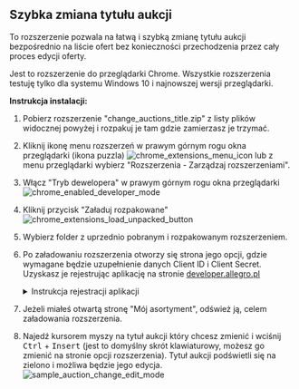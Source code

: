 ## Szybka zmiana tytułu aukcji
To rozszerzenie pozwala na łatwą i szybką zmianę tytułu aukcji bezpośrednio na liście ofert bez konieczności przechodzenia przez cały proces edycji oferty.

Jest to rozszerzenie do przeglądarki Chrome. Wszystkie rozszerzenia testuję tylko dla systemu Windows 10 i najnowszej wersji przeglądarki.

**Instrukcja instalacji:**
1. Pobierz rozszerzenie "change_auctions_title.zip" z listy plików widocznej powyżej i rozpakuj je tam gdzie zamierzasz je trzymać.
2. Kliknij ikonę menu rozszerzeń w prawym górnym rogu okna przeglądarki (ikona puzzla)
![chrome_extensions_menu_icon](https://github.com/tomsyty/Change-auctions-title/assets/41838854/55ba680b-46d4-465e-b85d-0624293c840c)
lub z menu przeglądarki wybierz "Rozszerzenia - Zarządzaj rozszerzeniami".
3. Włącz "Tryb dewelopera" w prawym górnym rogu okna przeglądarki
![chrome_enabled_developer_mode](https://github.com/tomsyty/Change-auctions-title/assets/41838854/9cf71d79-e775-4541-9164-dce74a8f2fde)
4. Kliknij przycisk "Załaduj rozpakowane"<br/>
![chrome_extensions_load_unpacked_button](https://github.com/tomsyty/Change-auctions-title/assets/41838854/f6f2b331-1841-43a5-b0ee-6297f10f035c)
5. Wybierz folder z uprzednio pobranym i rozpakowanym rozszerzeniem.
6. Po załadowaniu rozszerzenia otworzy się strona jego opcji, gdzie wymagane będzie uzupełnienie danych Client ID i Client Secret. Uzyskasz je rejestrując aplikację na stronie [developer.allegro.pl](https://developer.allegro.pl/)<br/>
    <details>
    <summary>Instrukcja rejestracji aplikacji</summary>
    
    1. Upewnij się że zalogowany jesteś na konto Allegro w ramach którego działać będzie aplikacja. Jeśli nie, wyloguj się (klikając ikonę obok nazwy użytkownika i wybierając "Wyloguj") a następnie zaloguj na właściwe konto.
    
    2. Kliknij "Zarządzaj API" - "Moje aplikacje".
    3. Kliknij przycisk "Zarejestruj aplikację".  
    4. W formularzu rejestracji aplikacji Allegro podaj następujące dane:
        - **Nazwa aplikacji:** dowolna, np. "Change Auctions Title"
        - **Wybierz rodzaj aplikacji:** zaznacz pierwszą opcję ("Aplikacja ma dostęp do przeglądarki, w której użytkownik loguje się do Allegro (np. aplikacja na serwerze albo plik wykonywalny)").      
          ![allegro_application_type_code_flow](https://github.com/tomsyty/Change-auctions-title/assets/41838854/f7e24de4-1ac1-4a02-b066-24ea3027198f)
        - **Ścieżka aplikacji:** na stronie opcji rozszerzenia zaznacz i skopiuj tekst widniejący przy parametrze **Ścieżka aplikacji**. Jest to unikalny adres aplikacji w domenie chromiumapp.org pod który Allegro będzie przesyłać kod autoryzujący i tokeny dostępowe.
        - **Uprawnienia aplikacji:** zaznacz następujące uprawnienia: `allegro:api:sale:offers:read` `allegro:api:sale:offers:write` (sekcja **Zarządzanie ofertami**), `allegro:api:profile:read` (sekcja **Dane osobowe**).
        - Zaznacz `* Znam i akceptuję regulamin REST API Allegro`.
        - Kliknij przycisk "Zarejestruj".
    5. Aplikacja zostanie zarejestrowana. Kliknij "Szczegóły" aby odczytać Client ID i Client Secret. Zaznacz i skopiuj parametr Client ID, wklej go na stronie ustawień rozszerzenia w polu Client ID. Kliknij "Pokaż" przy parametrze Client Secret, aby odsłonić domyślnie zamaskowaną wartość tego parametru, zaznacz i skopiuj parametr Client Secret, wklej go na stronie ustawień rozszerzenia w polu Client Secret. Zamknij okno ze szczegółami aplikacji.
    6. Kliknij "Zapisz" a następnie "Zaloguj" na stronie opcji rozszerzenia. Zostaniesz przeniesiony na stronę Allegro gdzie musisz potwierdzić że kontynuujesz jako zalogowany użytkownik:

        ![allegro_confirm_account_dialog](https://github.com/tomsyty/Change-auctions-title/assets/41838854/7485140b-6dd8-4e74-aea6-823a9746b141)<br/>
    7. Kliknij przycisk "Kontynuuj".
    8. Zostaniesz przeniesiony na stronę Allegro z pytaniem czy chcesz powiązać swoje konto z aplikacją:<br/>
      ![allegro_account_linking_question_allegro-api-sale-offers-read, allegro-api-sale-offers-write, allegro-api-profile-read](https://github.com/tomsyty/Change-auctions-title/assets/41838854/4aa89ef8-32b2-44b3-b27e-57d3d84ef80b)<br/>
    9. Kliknij przycisk "Tak, powiąż konto".
    10. Na stronie opcji rozszerzenia pojawi się komunikat o zalogowaniu wraz z nazwą użytkownika.
    </details>
7. Jeżeli miałeś otwartą stronę "Mój asortyment", odśwież ją, celem załadowania rozszerzenia.
8. Najedź kursorem myszy na tytuł aukcji który chcesz zmienić i wciśnij <kbd>Ctrl</kbd> + <kbd>Insert</kbd> (jest to domyślny skrót klawiaturowy, możesz go zmienić na stronie opcji rozszerzenia). Tytuł aukcji podświetli się na zielono i możliwa będzie jego edycja.
   ![sample_auction_change_edit_mode](https://github.com/tomsyty/Change-auctions-title/assets/41838854/b11618be-888a-4064-97b9-a39df2e5f07b)
